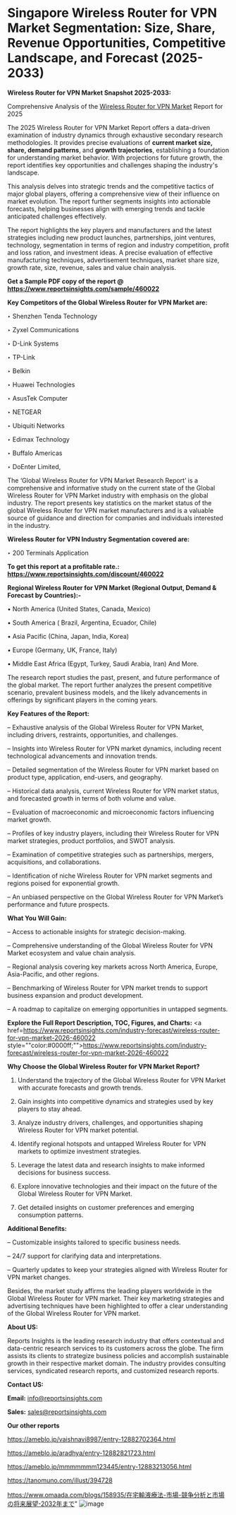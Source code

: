 # Singapore Wireless Router for VPN Market Segmentation: Size, Share, Revenue Opportunities, Competitive Landscape, and Forecast (2025-2033)

<strong>Wireless Router for VPN Market Snapshot 2025-2033:</strong>

Comprehensive Analysis of the <a href=https://www.reportsinsights.com/sample/460022>Wireless Router for VPN Market</a> Report for 2025

The 2025 Wireless Router for VPN Market Report offers a data-driven examination of industry dynamics through exhaustive secondary research methodologies. It provides precise evaluations of <strong>current market size, share, demand patterns</strong>, and <strong>growth trajectories</strong>, establishing a foundation for understanding market behavior. With projections for future growth, the report identifies key opportunities and challenges shaping the industry's landscape.

This analysis delves into strategic trends and the competitive tactics of major global players, offering a comprehensive view of their influence on market evolution. The report further segments insights into actionable forecasts, helping businesses align with emerging trends and tackle anticipated challenges effectively.

The report highlights the key players and manufacturers and the latest strategies including new product launches, partnerships, joint ventures, technology, segmentation in terms of region and industry competition, profit and loss ration, and investment ideas. A precise evaluation of effective manufacturing techniques, advertisement techniques, market share size, growth rate, size, revenue, sales and value chain analysis.

<strong>Get a Sample PDF copy of the report @ <a href=https://www.reportsinsights.com/sample/460022 style=color:#0000ff;>https://www.reportsinsights.com/sample/460022</a></strong>

<strong>Key Competitors of the Global Wireless Router for VPN Market are:</strong>

‣ Shenzhen Tenda Technology

‣ Zyxel Communications

‣ D-Link Systems

‣ TP-Link

‣ Belkin

‣ Huawei Technologies

‣ AsusTek Computer

‣ NETGEAR

‣ Ubiquiti Networks

‣ Edimax Technology

‣ Buffalo Americas

‣ DoEnter Limited,

The ‘Global Wireless Router for VPN Market Research Report’ is a comprehensive and informative study on the current state of the Global Wireless Router for VPN Market industry with emphasis on the global industry. The report presents key statistics on the market status of the global Wireless Router for VPN market manufacturers and is a valuable source of guidance and direction for companies and individuals interested in the industry.

<strong>Wireless Router for VPN Industry Segmentation covered are:</strong>

‣ 200 Terminals Application

<strong>To get this report at a profitable rate.: <a href=https://www.reportsinsights.com/discount/460022 style=color:#0000ff;>https://www.reportsinsights.com/discount/460022</a></strong>

<strong>Regional Wireless Router for VPN Market (Regional Output, Demand &amp; Forecast by Countries):-</strong>

• North America (United States, Canada, Mexico)

• South America ( Brazil, Argentina, Ecuador, Chile)

• Asia Pacific (China, Japan, India, Korea)

• Europe (Germany, UK, France, Italy)

• Middle East Africa (Egypt, Turkey, Saudi Arabia, Iran) And More.

The research report studies the past, present, and future performance of the global market. The report further analyzes the present competitive scenario, prevalent business models, and the likely advancements in offerings by significant players in the coming years.

<strong>Key Features of the Report:</strong>

– Exhaustive analysis of the Global Wireless Router for VPN Market, including drivers, restraints, opportunities, and challenges.

– Insights into Wireless Router for VPN market dynamics, including recent technological advancements and innovation trends.

– Detailed segmentation of the Wireless Router for VPN market based on product type, application, end-users, and geography.

– Historical data analysis, current Wireless Router for VPN market status, and forecasted growth in terms of both volume and value.

– Evaluation of macroeconomic and microeconomic factors influencing market growth.

– Profiles of key industry players, including their Wireless Router for VPN market strategies, product portfolios, and SWOT analysis.

– Examination of competitive strategies such as partnerships, mergers, acquisitions, and collaborations.

– Identification of niche Wireless Router for VPN market segments and regions poised for exponential growth.

– An unbiased perspective on the Global Wireless Router for VPN Market’s performance and future prospects.

<strong>What You Will Gain:</strong>

– Access to actionable insights for strategic decision-making.

– Comprehensive understanding of the Global Wireless Router for VPN Market ecosystem and value chain analysis.

– Regional analysis covering key markets across North America, Europe, Asia-Pacific, and other regions.

– Benchmarking of Wireless Router for VPN market trends to support business expansion and product development.

– A roadmap to capitalize on emerging opportunities in untapped segments.

<strong>Explore the Full Report Description, TOC, Figures, and Charts:</strong>
<a href=https://www.reportsinsights.com/industry-forecast/wireless-router-for-vpn-market-2026-460022 style=""color:#0000ff;"">https://www.reportsinsights.com/industry-forecast/wireless-router-for-vpn-market-2026-460022</a>

<strong>Why Choose the Global Wireless Router for VPN Market Report?</strong>

1. Understand the trajectory of the Global Wireless Router for VPN Market with accurate forecasts and growth trends.

2. Gain insights into competitive dynamics and strategies used by key players to stay ahead.

3. Analyze industry drivers, challenges, and opportunities shaping Wireless Router for VPN market potential.

4. Identify regional hotspots and untapped Wireless Router for VPN markets to optimize investment strategies.

5. Leverage the latest data and research insights to make informed decisions for business success.

6. Explore innovative technologies and their impact on the future of the Global Wireless Router for VPN Market.

7. Get detailed insights on customer preferences and emerging consumption patterns.

<strong>Additional Benefits:</strong>

– Customizable insights tailored to specific business needs.

– 24/7 support for clarifying data and interpretations.

– Quarterly updates to keep your strategies aligned with Wireless Router for VPN market changes.

Besides, the market study affirms the leading players worldwide in the Global Wireless Router for VPN market. Their key marketing strategies and advertising techniques have been highlighted to offer a clear understanding of the Global Wireless Router for VPN market.

<strong><strong>About US</strong>:</strong>

Reports Insights is the leading research industry that offers contextual and data-centric research services to its customers across the globe. The firm assists its clients to strategize business policies and accomplish sustainable growth in their respective market domain. The industry provides consulting services, syndicated research reports, and customized research reports.

<strong>Contact US:</strong>

<p class=><b>Email:</b> <a href=mailto:info@reportsinsights.com>info@reportsinsights.com</a></p>
<p class=><b>Sales:</b> <a href=mailto:sales@reportsinsights.com>sales@reportsinsights.com</a></p>

<strong>Our other reports</strong>

<a href=https://ameblo.jp/vaishnavi8987/entry-12882702364.html>https://ameblo.jp/vaishnavi8987/entry-12882702364.html</a>

<a href=https://ameblo.jp/aradhya/entry-12882821723.html>https://ameblo.jp/aradhya/entry-12882821723.html</a>

<a href=https://ameblo.jp/mmmmmmm123445/entry-12883213056.html>https://ameblo.jp/mmmmmmm123445/entry-12883213056.html</a>

<a href=https://tanomuno.com/illust/394728>https://tanomuno.com/illust/394728</a>

<a href=https://www.omaada.com/blogs/158935/在宅輸液療法-市場-競争分析と市場の将来展望-2032年まで>https://www.omaada.com/blogs/158935/在宅輸液療法-市場-競争分析と市場の将来展望-2032年まで</a>"
![image](https://github.com/user-attachments/assets/aabf7501-8dbe-42b9-ba04-8e48b694705d)
